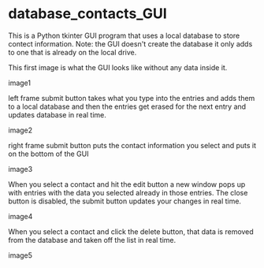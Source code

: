 # database_contacts_GUI

This is a Python tkinter GUI program that uses a local database to store contect information. Note: the GUI doesn't create the database it only adds to one that is already on the local drive.

This first image is what the GUI looks like without any data inside it.

image1

left frame submit button takes what you type into the entries and adds them to a local database and then the entries get erased for the next entry and updates database in real time.

image2

right frame submit button puts the contact information you select and puts it on the bottom of the GUI 

image3

When you select a contact and hit the edit button a new window pops up with entries with the data you selected already in those entries.
The close button is disabled, the submit button updates your changes in real time.

image4

When you select a contact and click the delete button, that data is removed from the database and taken off the list in real time.

image5
 
